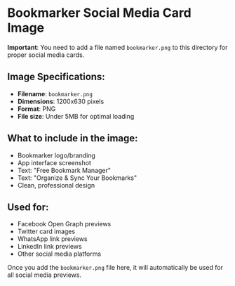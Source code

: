 # Bookmarker Social Media Card Image

**Important**: You need to add a file named `bookmarker.png` to this directory for proper social media cards.

## Image Specifications:
- **Filename**: `bookmarker.png`
- **Dimensions**: 1200x630 pixels
- **Format**: PNG
- **File size**: Under 5MB for optimal loading

## What to include in the image:
- Bookmarker logo/branding
- App interface screenshot
- Text: "Free Bookmark Manager"
- Text: "Organize & Sync Your Bookmarks"
- Clean, professional design

## Used for:
- Facebook Open Graph previews
- Twitter card images
- WhatsApp link previews
- LinkedIn link previews
- Other social media platforms

Once you add the `bookmarker.png` file here, it will automatically be used for all social media previews.